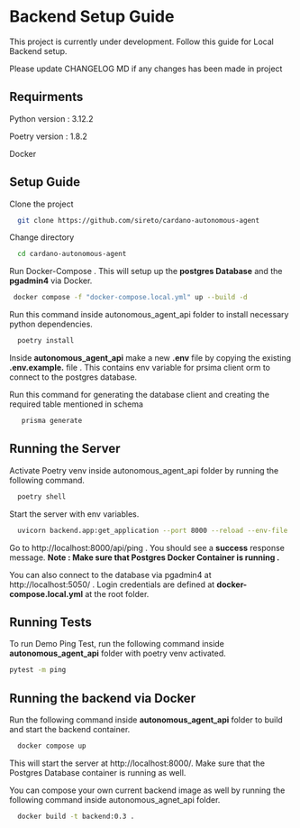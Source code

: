 
# Backend Setup Guide

This project is currently under development. Follow this guide for Local Backend setup.


Please update CHANGELOG MD if any changes has been made in project

## Requirments

Python version : 3.12.2

Poetry version : 1.8.2

Docker 
## Setup Guide

Clone the project

```bash
  git clone https://github.com/sireto/cardano-autonomous-agent
```
Change directory

```bash
  cd cardano-autonomous-agent
```

Run Docker-Compose . This will setup up the **postgres Database** and the **pgadmin4** via Docker.

```bash
 docker compose -f "docker-compose.local.yml" up --build -d
```
Run this command inside autonomous_agent_api folder to install necessary python dependencies.

```bash
  poetry install
```
Inside **autonomous_agent_api** make a new **.env** file by copying the existing **.env.example.** file . This contains env variable for prsima client orm to connect to the postgres database.


Run this command for generating the database client and creating the required table mentioned in schema

```bash
   prisma generate
```


## Running the Server

Activate Poetry venv inside autonomous_agent_api folder by running the following command.

```bash
  poetry shell
```
Start the server with env variables.
```bash
  uvicorn backend.app:get_application --port 8000 --reload --env-file .env
```
Go to http://localhost:8000/api/ping . You should see a **success** response message. **Note : Make sure that Postgres Docker Container is running .**

You can also connect to the database via pgadmin4 at http://localhost:5050/ . Login credentials are defined at **docker-compose.local.yml** at the root folder.

## Running Tests

To run Demo Ping Test, run the following command inside **autonomous_agent_api** folder with poetry venv activated.

```bash
pytest -m ping
```


## Running the backend via Docker
Run the following command inside **autonomous_agent_api** folder to build and start the backend container.

```bash
  docker compose up
```


This will start the server at http://localhost:8000/. Make sure that the Postgres Database container is running as well.

You can compose your own current backend image as well by running the following command inside autonomous_agnet_api folder.
```bash
  docker build -t backend:0.3 .
```

